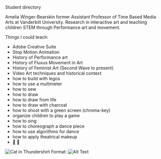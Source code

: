  Student directory

Amelia Winger-Bearskin
former Assistant Professor of Time Based Media Arts at Vanderbilt University.
Research in interactive art and teaching children STEM through Performance art and movement.


Things I could teach:
* Adobe Creative Suite
* Stop Motion Animation
* History of Performance art
* History of Fluxus Movement in Art
* History of Feminist Art (Second Wave to present)
* Video Art techniques and historical context
* how to build with legos
* how to use a multimeter
* how to sew
* how to draw
* how to draw from life
* how to draw with charcoal 
* how to shoot with a green screen (chroma-key)
* organize children to play a game
* how to sing
* how to choreograph a dance piece
* how to use algorithms for dance 
* how to apply theatrical makeup
* :purple_heart: :heartbeat:


![Cat in Thundershirt](http://i.imgur.com/rAx2Zhe.gif)
Format: ![Alt Text](url)
